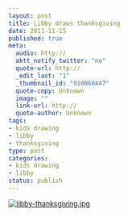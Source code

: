 ```yaml
--- 
layout: post
title: Libby draws thanksgiving
date: 2011-11-15
published: true
meta: 
  audio: http://
  aktt_notify_twitter: "no"
  quote-url: http://
  _edit_last: "1"
  _thumbnail_id: "910060447"
  quote-copy: Unknown
  image: ""
  link-url: http://
  quote-author: Unknown
tags: 
- kids drawing
- libby
- thanksgiving
type: post
categories: 
- kids drawing
- libby
status: publish
---
```



[![](http://media.eick.us/2011/11/libby-thanksgiving-500x384.jpg "libby-thanksgiving.jpg")](http://media.eick.us/2011/11/libby-thanksgiving.jpg)
